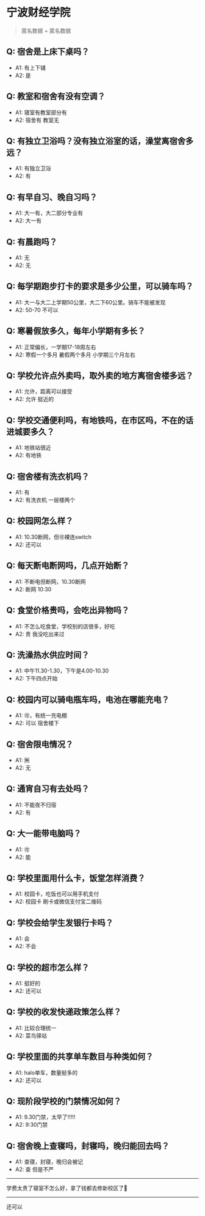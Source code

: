 # 宁波财经学院
> 匿名数据 + 匿名数据
## Q: 宿舍是上床下桌吗？
- A1: 有上下铺
- A2: 是
## Q: 教室和宿舍有没有空调？
- A1: 寝室有教室部分有
- A2: 宿舍有 教室无
## Q: 有独立卫浴吗？没有独立浴室的话，澡堂离宿舍多远？
- A1: 有独立卫浴
- A2: 有
## Q: 有早自习、晚自习吗？
- A1: 大一有，大二部分专业有
- A2: 大一有
## Q: 有晨跑吗？
- A1: 无
- A2: 无
## Q: 每学期跑步打卡的要求是多少公里，可以骑车吗？
- A1: 大一与大二上学期50公里，大二下60公里。骑车不能被发现
- A2: 50-70 不可以
## Q: 寒暑假放多久，每年小学期有多长？
- A1: 正常偏长，一学期17-18周左右
- A2: 寒假一个多月 暑假两个多月 小学期三个月左右
## Q: 学校允许点外卖吗，取外卖的地方离宿舍楼多远？
- A1: 允许，距离可以接受
- A2: 允许 挺近的
## Q: 学校交通便利吗，有地铁吗，在市区吗，不在的话进城要多久？
- A1: 地铁站很近
- A2: 有地铁
## Q: 宿舍楼有洗衣机吗？
- A1: 有
- A2: 有洗衣机 一层楼两个
## Q: 校园网怎么样？
- A1: 10.30断网，但🉑裸连switch
- A2: 还可以
## Q: 每天断电断网吗，几点开始断？
- A1: 不断电但断网，10.30断网
- A2: 断网 10:30
## Q: 食堂价格贵吗，会吃出异物吗？
- A1: 不怎么吃食堂，学校别的店很多，好吃
- A2: 贵 我没吃出来过
## Q: 洗澡热水供应时间？
- A1: 中午11.30-1.30，下午是4.00-10.30
- A2: 下午四点开始
## Q: 校园内可以骑电瓶车吗，电池在哪能充电？
- A1: 🉑，有统一充电棚
- A2: 可以 宿舍楼下
## Q: 宿舍限电情况？
- A1: 🈚
- A2: 无
## Q: 通宵自习有去处吗？
- A1: 不能夜不归宿
- A2: 有
## Q: 大一能带电脑吗？
- A1: 🉑
- A2: 能
## Q: 学校里面用什么卡，饭堂怎样消费？
- A1: 校园卡，吃饭也可以用手机支付
- A2: 校园卡 刷卡或微信支付宝二维码
## Q: 学校会给学生发银行卡吗？
- A1: 会
- A2: 不会
## Q: 学校的超市怎么样？
- A1: 挺好的
- A2: 还可以
## Q: 学校的收发快递政策怎么样？
- A1: 比较合理统一
- A2: 菜鸟驿站
## Q: 学校里面的共享单车数目与种类如何？
- A1: halo单车，数量挺多的
- A2: 还可以
## Q: 现阶段学校的门禁情况如何？
- A1: 9.30门禁，太早了!!!!!
- A2: 9:30门禁
## Q: 宿舍晚上查寝吗，封寝吗，晚归能回去吗？
- A1: 查寝，封寝，晚归会被记
- A2: 查 但是不严
***
学费太贵了寝室不怎么好，拿了钱都去修新校区了🥵
***
还可以